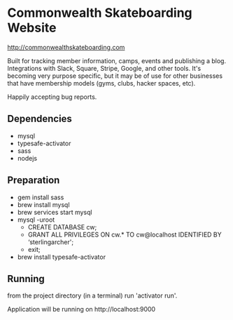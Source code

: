 Commonwealth Skateboarding Website
=============

http://commonwealthskateboarding.com

Built for tracking member information, camps, events and publishing a blog. Integrations with Slack, Square, Stripe, Google, and other tools. It's becoming very purpose specific, but it may be of use for other businesses that have membership models (gyms, clubs, hacker spaces, etc).

Happily accepting bug reports.

Dependencies
-------

* mysql
* typesafe-activator
* sass
* nodejs

Preparation
-------

* gem install sass
* brew install mysql
* brew services start mysql
* mysql -uroot
 	* CREATE DATABASE cw;
	* GRANT ALL PRIVILEGES ON cw.* TO cw@localhost IDENTIFIED BY ‘sterlingarcher';
	* exit;
* brew install typesafe-activator

Running
-------

from the project directory (in a terminal) run 'activator run'.

Application will be running on http://localhost:9000
